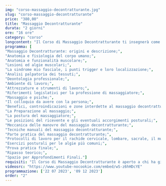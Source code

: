```yaml
---
img: "corso-massaggio-decontratturante.jpg"
slug: "corso-massaggio-decontratturante"
price: "380,00"
title: "Massaggio Decontratturante"
durata: "2 giorni"
ore: "16 ore"
category: "corso"
longcontent: "Il Corso di Massaggio Decontratturante ti insegnerà come alleviare il dolore muscolare causato dalle contratture, ovvero un aumento involontario di tono dei muscoli che può derivare da sforzi, posture errate, stress o traumi. Il massaggio decontratturante agisce su aree specifiche del corpo, come gli arti inferiori, la schiena o la zona lombare, e ha anche un effetto preventivo, rilassando i muscoli e prevenendo le infiammazioni. Il massaggio decontratturante è una tecnica molto usata in ambito sportivo, ma anche da chi soffre di tensioni muscolari croniche o acute. Nel corso imparerai la teoria di base e le tecniche pratiche del massaggio decontratturante, studierai le principali algie muscolari, i benefici e le controindicazioni del massaggio, e approfondirai le tecniche per individuare e sciogliere i Punti Trigger, ovvero i punti dove si localizza il dolore. Il corso ti renderà in grado di praticare un massaggio decontratturante efficace e sicuro, ottenendo un rilassamento totale della muscolatura trattata."
programma: [
"Massaggio Decontratturante: origini e descrizione;",
"Anatomia e fisiologia del corpo umano;",
"Anatomia e funzionalità muscolare;",
"Lesioni ed algie muscolari;",
"La sindrome mio fasciale, i punti trigger e loro localizzazione;",
"Analisi palpatoria dei tessuti;",
"Deontologia professionale;",
"Ambiente di lavoro;",
"Attrezzature e strumenti di lavoro;",
"Riferimenti legislativi per la professione di massaggiatore;",
"Massaggio e psiche;",
"Il colloquio da avere con la persona;",
"Benefici, controindicazioni e zone interdette al massaggio decontratturante;",
"La Preparazione al massaggio;",
"La postura del massaggiatore;",
"Le posizioni del ricevente e gli eventuali accorgimenti posturali;",
"Meccanica delle manovre del massaggio decontratturante;",
"Tecniche manuali del massaggio decontratturante;",
"Parte pratica del massaggio decontratturante;",
"Protocolli di lavoro per il rachide cervicale, lombare, sacrale, il muscolo piriforme e gli arti inferiori;",
"Esercizi posturali per le algie più comuni;",
"Prova pratica finale;",
"Ripasso teorico;",
"Spazio per Approfondimenti Finali."]
requisiti: "Il Corso di Massaggio Decontratturante è aperto a chi ha già un'esperienza di base precedente e soprattutto una conoscenza delle tecniche occidentali del Massaggio Classico Svedese, quali sfioramenti, frizioni, impastamenti, vibrazioni e percussioni, in tutte le loro varianti."
videosrc: "https://www.youtube-nocookie.com/embed/wS-z6hHDcYE"
programmazione: ['22 07 2023', '09 12 2023']  
order: "2"
---
```

